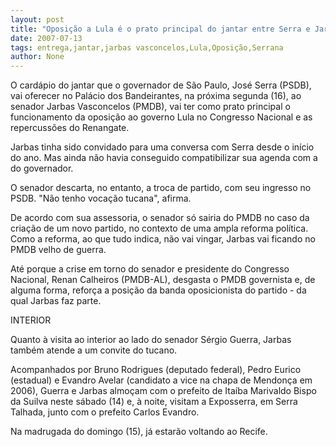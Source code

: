 ```yaml
---
layout: post
title: "Oposição a Lula é o prato principal do jantar entre Serra e Jarbas"
date: 2007-07-13
tags: entrega,jantar,jarbas vasconcelos,Lula,Oposição,Serrana
author: None
---
```

O card&aacute;pio do jantar que o governador de S&atilde;o Paulo, Jos&eacute; Serra (PSDB), vai oferecer no Pal&aacute;cio dos Bandeirantes, na pr&oacute;xima segunda (16), ao senador Jarbas Vasconcelos (PMDB), vai ter como prato principal o funcionamento da oposi&ccedil;&atilde;o ao governo Lula no Congresso Nacional e as repercuss&otilde;es do Renangate. 

Jarbas tinha sido convidado para uma conversa com Serra desde o in&iacute;cio do ano. Mas ainda n&atilde;o havia conseguido compatibilizar sua agenda com a do governador. 

O senador descarta, no entanto, a troca de partido, com seu ingresso no PSDB. &quot;N&atilde;o tenho voca&ccedil;&atilde;o tucana&quot;, afirma. 

De acordo com sua assessoria, o&nbsp;senador s&oacute; sairia do PMDB no caso da cria&ccedil;&atilde;o de um novo partido, no contexto de uma ampla reforma pol&iacute;tica. Como a reforma, ao que tudo indica, n&atilde;o vai vingar, Jarbas vai ficando no PMDB velho de guerra. 

At&eacute; porque a crise em torno do senador e presidente do Congresso Nacional, Renan Calheiros (PMDB-AL), desgasta o PMDB governista e, de alguma forma, refor&ccedil;a a posi&ccedil;&atilde;o da banda oposicionista do partido - da qual Jarbas faz parte. 

INTERIOR 

Quanto &agrave; visita ao interior ao lado do senador S&eacute;rgio Guerra, Jarbas tamb&eacute;m atende a um convite do tucano. 

Acompanhados por Bruno Rodrigues (deputado federal), Pedro Eurico (estadual) e Evandro Avelar (candidato a vice na chapa de Mendon&ccedil;a em 2006), Guerra e Jarbas almo&ccedil;am com o prefeito de Ita&iacute;ba Marivaldo Bispo da Suilva neste s&aacute;bado (14) e, &agrave; noite, visitam a Exposserra, em Serra Talhada, junto com o prefeito Carlos Evandro. 

Na madrugada do domingo (15), j&aacute; estar&atilde;o voltando ao Recife. 